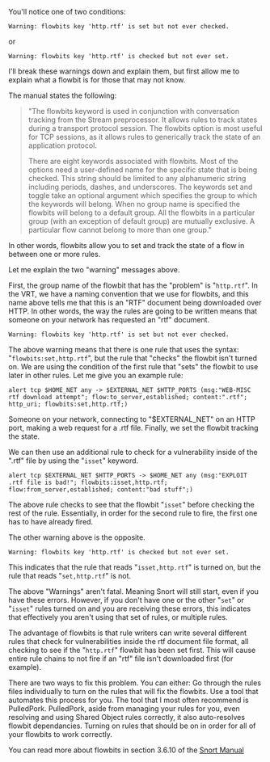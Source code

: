 You'll notice one of two conditions:

`Warning: flowbits key 'http.rtf' is set but not ever checked.`

or

`Warning: flowbits key 'http.rtf' is checked but not ever set.`

I'll break these warnings down and explain them, but first allow me to explain what a flowbit is for those that may not know.

The manual states the following:
>"The flowbits keyword is used in conjunction with conversation tracking from the Stream preprocessor. It allows rules to track states during a transport protocol session. The flowbits option is most useful for TCP sessions, as it allows rules to generically track the state of an application protocol.
>
>	There are eight keywords associated with flowbits. Most of the options need a user-defined name for the specific state that is being checked. This string should be limited to any alphanumeric string including periods, dashes, and underscores. The keywords set and toggle take an optional argument which specifies the group to which the keywords will belong. When no group name is specified the flowbits will belong to a default group. All the flowbits in a particular group (with an exception of default group) are mutually exclusive. A particular flow cannot belong to more than one group."

In other words, flowbits allow you to set and track the state of a flow in between one or more rules. 

Let me explain the two "warning" messages above.

First, the group name of the flowbit that has the "problem" is "`http.rtf`".  In the VRT, we have a naming convention that we use for flowbits, and this name above tells me that this is an "RTF" document being downloaded over HTTP.  In other words, the way the rules are going to be written means that someone on your network has requested an "rtf" document.

`Warning: flowbits key 'http.rtf' is set but not ever checked.`

The above warning means that there is one rule that uses the syntax: "`flowbits:set,http.rtf`", but the rule that "checks" the flowbit isn't turned on.  We are using the condition of the first rule that "sets" the flowbit to use later in other rules.  Let me give you an example rule:

`alert tcp $HOME_NET any -> $EXTERNAL_NET $HTTP_PORTS (msg:"WEB-MISC rtf download attempt"; flow:to_server,established; content:".rtf"; http_uri; flowbits:set,http.rtf;)`

Someone on your network, connecting to "$EXTERNAL_NET" on an HTTP port, making a web request for a .rtf file.  Finally, we set the flowbit tracking the state. 

We can then use an additional rule to check for a vulnerability inside of the ".rtf" file by using the "`isset`" keyword.

`alert tcp $EXTERNAL_NET $HTTP_PORTS -> $HOME_NET any (msg:"EXPLOIT .rtf file is bad!"; flowbits:isset,http.rtf; flow:from_server,established; content:"bad stuff";)`

The above rule checks to see that the flowbit "`isset`" before checking the rest of the rule.  Essentially, in order for the second rule to fire, the first one has to have already fired.

The other warning above is the opposite.

`Warning: flowbits key 'http.rtf' is checked but not ever set.`


This indicates that the rule that reads "`isset,http.rtf`" is turned on, but the rule that reads "`set,http.rtf`" is not.

The above "Warnings" aren't fatal.   Meaning Snort will still start, even if you have these errors.  However, if you don't have one or the other "`set`" or "`isset`" rules turned on and you are receiving these errors, this indicates that effectively you aren't using that set of rules, or multiple rules.

The advantage of flowbits is that rule writers can write several different rules that check for vulnerabilities inside the rtf document file format, all checking to see if the "`http.rtf`" flowbit has been set first.  This will cause entire rule chains to not fire if an "rtf" file isn't downloaded first (for example).

There are two ways to fix this problem.  You can either:
Go through the rules files individually to turn on the rules that will fix the flowbits.
Use a tool that automates this process for you.
The tool that I most often recommend is PulledPork.  PulledPork, aside from managing your rules for you, even resolving and using Shared Object rules correctly, it also auto-resolves flowbit dependancies.  Turning on rules that should be on in order for all of your flowbits to work correctly.

You can read more about flowbits in section 3.6.10 of the [Snort Manual](http://manual.snort.org)
